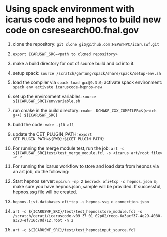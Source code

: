 # Using spack environment with icarus code and hepnos to build new code on csresearch00.fnal.gov

1. clone the repository: `git clone git@github.com:HEPonHPC/icaruswf.git`

2. `export ICARUSWF_SRC=<path to cloned repository>`

3. make a build directory for out of source build and cd into it. 

4. setup spack: `source /scratch/gartung/spack/share/spack/setup-env.sh`

5. load the compiler via `spack load gcc@9.3.0`; activate spack environment: `spack env activate icaruscode-hepnos-new`

6. set up the environment variables: `source ${ICARUSWF_SRC}/envvariable.sh`

7. run cmake in the build directory: `cmake -DCMAKE_CXX_COMPILER=$(which g++) ${ICARUSWF_SRC}`

10. build the code: `make -j10 all`

11. update the CET_PLUGIN_PATH: `export CET_PLUGIN_PATH=${PWD}:${CET_PLUGIN_PATH}`

12. For running the merge module test, run the job: `art -c ${ICARUSWF_SRC}test/test_merge_module.fcl -s <icarus art/root file> -n 2`

12. For running the icarus workflow to store and load data from hepnos via an art job, do the following: 

14.  Start hepnos server: `mpirun -np 2 bedrock ofi+tcp -c hepnos.json &`, make sure you have hepnos.json, sample will be provided. If successful, hepnos.ssg file will be created. 

16.  `hepnos-list-databases ofi+tcp -s hepnos.ssg > connection.json` 

17.  `art -c ${ICARUSWF_SRC}/test/test_hepnosstore_module.fcl -s /scratch/cerati/icaruscode-v09_37_01_02p02/reco-6a3acf37-4e29-4080-a323-ef716c70d712.root -n 2`

19.  `art -c ${ICARUSWF_SRC}/test/test_hepnosinput_source.fcl`

